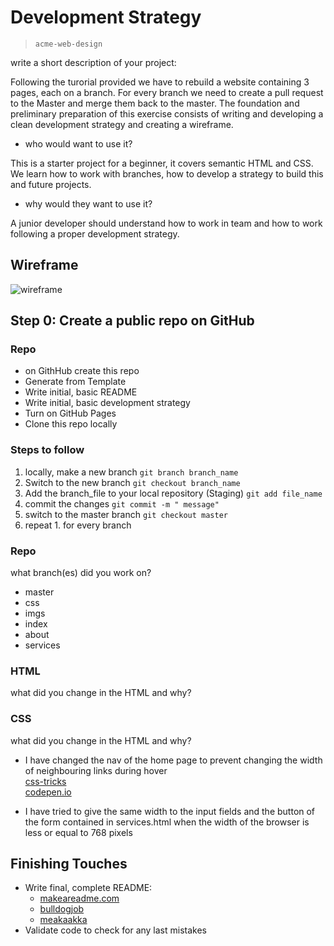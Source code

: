 # Development Strategy

> `acme-web-design`

write a short description of your project:

Following the turorial provided we have to rebuild a website containing 3 pages, each on a branch. For every branch we need to create a pull request to the Master and merge them back to the master. The foundation and preliminary preparation of this exercise consists of writing and developing a clean development strategy and creating a wireframe.
- who would want to use it?  

This is a starter project for a beginner, it covers semantic HTML and CSS. We learn how to work with branches, how to develop a strategy to build this and future projects.
- why would they want to use it?  

A junior developer should understand how to work in team and how to work following a proper development strategy.
## Wireframe

<!-- include a wireframe for your project in this repository, and display it here -->
<!-- wireframe.cc is a good site for getting started with wireframes -->
![wireframe]()

## Step 0: Create a public repo on GitHub

### Repo

- on GithHub create this repo
- Generate from Template
- Write initial, basic README
- Write initial, basic development strategy
- Turn on GitHub Pages
- Clone this repo locally

### Steps to follow
1. locally, make a new branch
   `git branch branch_name`
2. Switch to the new branch
  `git checkout branch_name`
3. Add the branch_file to your local repository (Staging)
   `git add file_name`
4. commit the changes
  `git commit -m " message"`
6. switch to the master branch
  `git checkout master`
7. repeat 1. for every branch


### Repo

what branch(es) did you work on?
- master 
- css
- imgs
- index  
- about  
- services

### HTML

what did you change in the HTML and why?

### CSS
what did you change in the HTML and why?
* I have changed the nav of the home page to prevent changing the width of neighbouring links during hover  
[css-tricks](https://css-tricks.com/bold-on-hover-without-the-layout-shift/)  
[codepen.io](https://codepen.io/hexagoncircle/pen/WNrYPLo)

* I have tried to give the same width to the input fields and the button of the form contained in services.html when the width of the browser is less or equal to 768 pixels

## Finishing Touches

- Write final, complete README:
  - [makeareadme.com](https://www.makeareadme.com/)
  - [bulldogjob](https://bulldogjob.com/news/449-how-to-write-a-good-readme-for-your-github-project)
  - [meakaakka](https://medium.com/@meakaakka/a-beginners-guide-to-writing-a-kickass-readme-7ac01da88ab3)
- Validate code to check for any last mistakes
